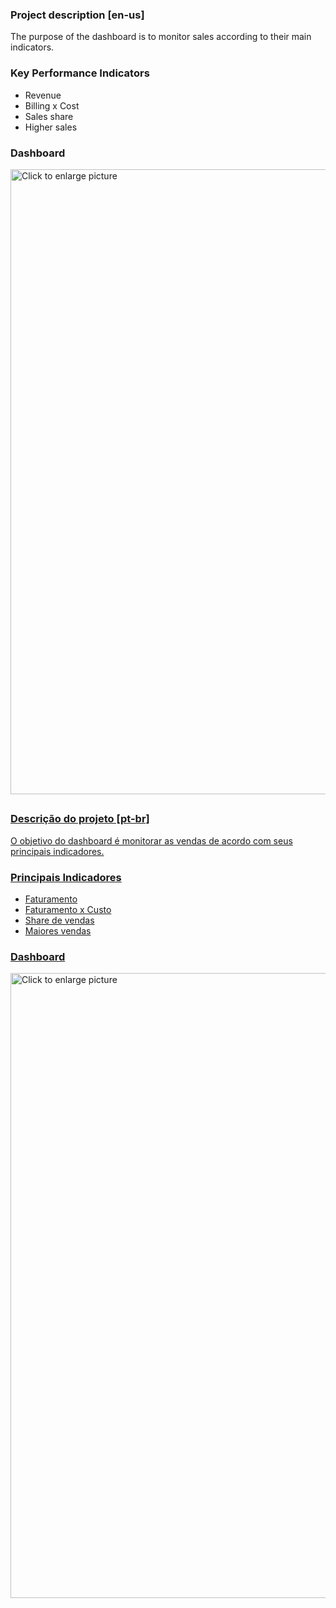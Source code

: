 ### Project description [en-us]

The purpose of the dashboard is to monitor sales according to their main indicators.

### Key Performance Indicators

- Revenue
- Billing x Cost
- Sales share
- Higher sales

### Dashboard

<a href="https://lh3.googleusercontent.com/drive-viewer/AJc5JmSOT5BTbETVMv1slsfX9uBqgfw2n5bMOkt4xcNWLgi2QX4uYpSw8J11Bmkz1sug_kQ-RJYqe94=w1366-h629"><img src="https://lh3.googleusercontent.com/drive-viewer/AJc5JmSOT5BTbETVMv1slsfX9uBqgfw2n5bMOkt4xcNWLgi2QX4uYpSw8J11Bmkz1sug_kQ-RJYqe94=w1366-h629" style="width: 1000px; max-width: 100%; height: auto" title="Click to enlarge picture" />

##

### Descrição do projeto [pt-br]

O objetivo do dashboard é monitorar as vendas de acordo com seus principais indicadores.

### Principais Indicadores

- Faturamento
- Faturamento x Custo
- Share de vendas
- Maiores vendas

### Dashboard

<a href="https://lh3.googleusercontent.com/drive-viewer/AJc5JmSOT5BTbETVMv1slsfX9uBqgfw2n5bMOkt4xcNWLgi2QX4uYpSw8J11Bmkz1sug_kQ-RJYqe94=w1366-h629"><img src="https://lh3.googleusercontent.com/drive-viewer/AJc5JmSOT5BTbETVMv1slsfX9uBqgfw2n5bMOkt4xcNWLgi2QX4uYpSw8J11Bmkz1sug_kQ-RJYqe94=w1366-h629" style="width: 1000px; max-width: 100%; height: auto" title="Click to enlarge picture" />